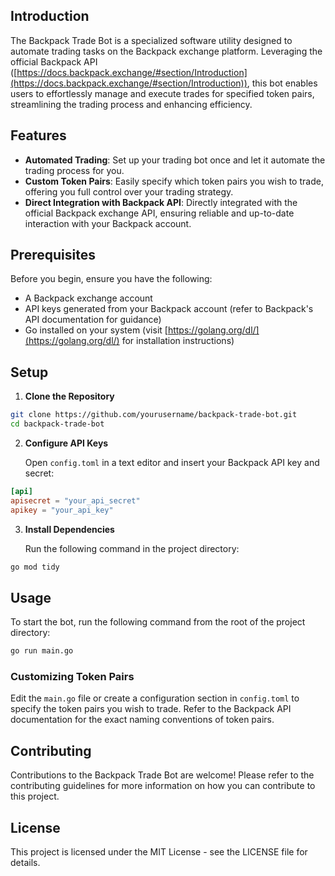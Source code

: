 Introduction
------------

The Backpack Trade Bot is a specialized software utility designed to automate trading tasks on the Backpack exchange
platform. Leveraging the official Backpack
API ([https://docs.backpack.exchange/#section/Introduction](https://docs.backpack.exchange/#section/Introduction)), this
bot enables users to effortlessly manage and execute trades for specified token pairs, streamlining the trading process
and enhancing efficiency.

Features
--------

* **Automated Trading**: Set up your trading bot once and let it automate the trading process for you.
* **Custom Token Pairs**: Easily specify which token pairs you wish to trade, offering you full control over your
  trading strategy.
* **Direct Integration with Backpack API**: Directly integrated with the official Backpack exchange API, ensuring
  reliable and up-to-date interaction with your Backpack account.

Prerequisites
-------------

Before you begin, ensure you have the following:

* A Backpack exchange account
* API keys generated from your Backpack account (refer to Backpack's API documentation for guidance)
* Go installed on your system (visit [https://golang.org/dl/](https://golang.org/dl/) for installation instructions)

Setup
-----

1. **Clone the Repository**

``` bash
git clone https://github.com/yourusername/backpack-trade-bot.git 
cd backpack-trade-bot
```

2. **Configure API Keys**

   Open `config.toml` in a text editor and insert your Backpack API key and secret:

``` toml
[api] 
apisecret = "your_api_secret" 
apikey = "your_api_key"
```

3. **Install Dependencies**

   Run the following command in the project directory:

``` bash
go mod tidy
```

Usage
-----

To start the bot, run the following command from the root of the project directory:

``` bash
go run main.go
```

### Customizing Token Pairs

Edit the `main.go` file or create a configuration section in `config.toml` to specify the token pairs you wish to trade.
Refer to the Backpack API documentation for the exact naming conventions of token pairs.

Contributing
------------

Contributions to the Backpack Trade Bot are welcome! Please refer to the contributing guidelines for more information on
how you can contribute to this project.

License
-------

This project is licensed under the MIT License - see the LICENSE file for details.

